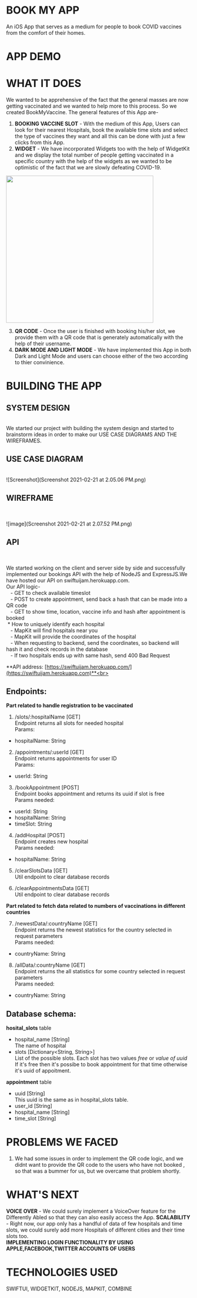 # BOOK MY APP
An iOS App that serves as a medium for people to book COVID vaccines from the comfort of their homes.

# APP DEMO <br>


# WHAT IT DOES<br>
We wanted to be apprehensive of the fact that the general masses are now getting vaccinated and we wanted to help more to this process. So we created BookMyVaccine.
The general features of this App are-
1. **BOOKING VACCINE SLOT** - With the medium of this App, Users can look for their nearest Hospitals, book the available time slots and select the type of vaccines they want and all this can be done with just a few clicks from this App.
2. **WIDGET** - We have incorporated Widgets too with the help of WidgetKit and we display the total number of people getting vaccinated in a specific country with the help of the widgets as we wanted to be optimistic of the fact that we are slowly defeating COVID-19.<br>

<a href="https://drive.google.com/uc?export=view&id=1qaAIt7zv_7_VIsBHEQT0ulV4VWXUKe_7"><img src="https://drive.google.com/uc?export=view&id=1qaAIt7zv_7_VIsBHEQT0ulV4VWXUKe_7" height="400" width="400" ></a>
<br> 

3. **QR CODE** - Once the user is finished with booking his/her slot, we provide them with a QR code that is generately automatically with the help of their username.
4.  **DARK MODE AND LIGHT MODE** - We have implemented this App in both Dark and Light Mode and users can choose either of the two according to thier convinience.

# BUILDING THE APP<br>
## SYSTEM DESIGN
<br> 
We started our project with building the system design and started to brainstorm ideas in order to make our USE CASE DIAGRAMS AND THE WIREFRAMES. <br>

## USE CASE DIAGRAM <br>
<br>
![Screenshot](Screenshot 2021-02-21 at 2.05.06 PM.png) <br>

## WIREFRAME <br>
<br>

![image](Screenshot 2021-02-21 at 2.07.52 PM.png) <br>
## API<br>
<br>

We started working on the client and server side by side and successfully implemented our bookings API with the help of NodeJS and ExpressJS.We have hosted our API on swiftuijam.herokuapp.com.<br>
Our API logic-<br>
   - GET to check available timeslot<br>
   - POST to create appointment, send back a hash that can be made into a QR code<br>
   - GET to show time, location, vaccine info and hash after appointment is booked<br>
 * How to uniquely identify each hospital<br>
   - MapKit will find hospitals near you<br>
   - MapKit will provide the coordinates of the hospital<br>
   - When requesting to backend, send the coordinates, so backend will hash it and check records in the database<br>
   - If two hospitals ends up with same hash, send 400 Bad Request<br>


**API address: [https://swiftuijam.herokuapp.com/](https://swiftuijam.herokuapp.com)**<br>

## Endpoints:


**Part related to handle registration to be vaccinated**


1. /slots/:hospitalName [GET]  
Endpoint returns all slots for needed hospital  
Params:  
* hospitalName: String

2. /appointments/:userId [GET]  
Endpoint returns appointments for user ID  
Params:  
* userId: String

3. /bookAppointment [POST]  
Endpoint books appointment and returns its uuid if slot is free  
Params needed:  
* userId: String
* hospitalName: String
* timeSlot: String

4. /addHospital [POST]  
Endpoint creates new hospital  
Params needed:  
* hospitalName: String

5. /clearSlotsData [GET]  
Util endpoint to clear database records  

6. /clearAppointmentsData [GET]  
Util endpoint to clear database records



**Part related to fetch data related to numbers of vaccinations in different countries**

7. /newestData/:countryName [GET]  
Endpoint returns the newest statistics for the country selected in request parameters  
Params needed:
* countryName: String

8. /allData/:countryName [GET]  
Endpoint returns the all statistics for some country selected in request parameters  
Params needed: 
* countryName: String


## Database schema:

**hosital_slots** table
* hospital_name [String]  
The name of hospital  
* slots [Dictionary<String, String>]  
List of the possible slots. Each slot has two values *free* or *value of uuid*  
If it's free then it's possibe to book appointment for that time otherwise it's uuid of appoitment.  
 
**appointment** table
* uuid [String]  
This uuid is the same as in hospital_slots table.  
* user_id [String]
* hospital_name [String]
* time_slot [String]

# PROBLEMS WE FACED <br>
1. We had some issues in order to implement the QR code logic, and we didnt want to provide the QR code to the users who have not booked , so that was a bummer for us, but we overcame that problem shortly.

# WHAT'S NEXT <br>
**VOICE OVER** - We could surely implement a VoiceOver feature for the Differently Abled so that they can also easily access the App.
**SCALABILITY** - Right now, our app only has a handful of data of few hospitals and time slots, we could surely add more Hospitals of different cities and their time slots too.<br>
**IMPLEMENTING LOGIN FUNCTIONALITY BY USING APPLE,FACEBOOK,TWITTER ACCOUNTS OF USERS** 
<br>
# TECHNOLOGIES USED<br>
SWIFTUI,
WIDGETKIT,
NODEJS,
MAPKIT,
COMBINE




